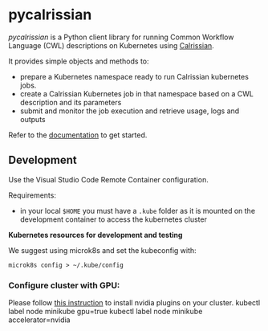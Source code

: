 # pycalrissian

_pycalrissian_ is a Python client library for running Common Workflow Language (CWL) descriptions on Kubernetes using [Calrissian](https://github.com/Duke-GCB/calrissian).

It provides simple objects and methods to:

* prepare a Kubernetes namespace ready to run Calrissian kubernetes jobs.
* create a Calrissian Kubernetes job in that namespace based on a CWL description and its parameters
* submit and monitor the job execution and retrieve usage, logs and outputs

Refer to the [documentation](https://terradue.github.io/pycalrissian/) to get started.

## Development

Use the Visual Studio Code Remote Container configuration.

Requirements:

* in your local `$HOME` you must have a `.kube` folder as it is mounted on the development container to access the kubernetes cluster

**Kubernetes resources for development and testing**

We suggest using microk8s and set the kubeconfig with:

```
microk8s config > ~/.kube/config
```


### Configure cluster with GPU:
Please follow [this instruction](https://minikube.sigs.k8s.io/docs/tutorials/nvidia/) to install nvidia plugins on your cluster.
kubectl label node minikube gpu=true
kubectl label node minikube accelerator=nvidia
